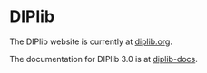 # DIPlib

The DIPlib website is currently at [diplib.org](http://www.diplib.org).

The documentation for DIPlib 3.0 is at [diplib-docs](https://diplib.github.io/diplib-docs/).
